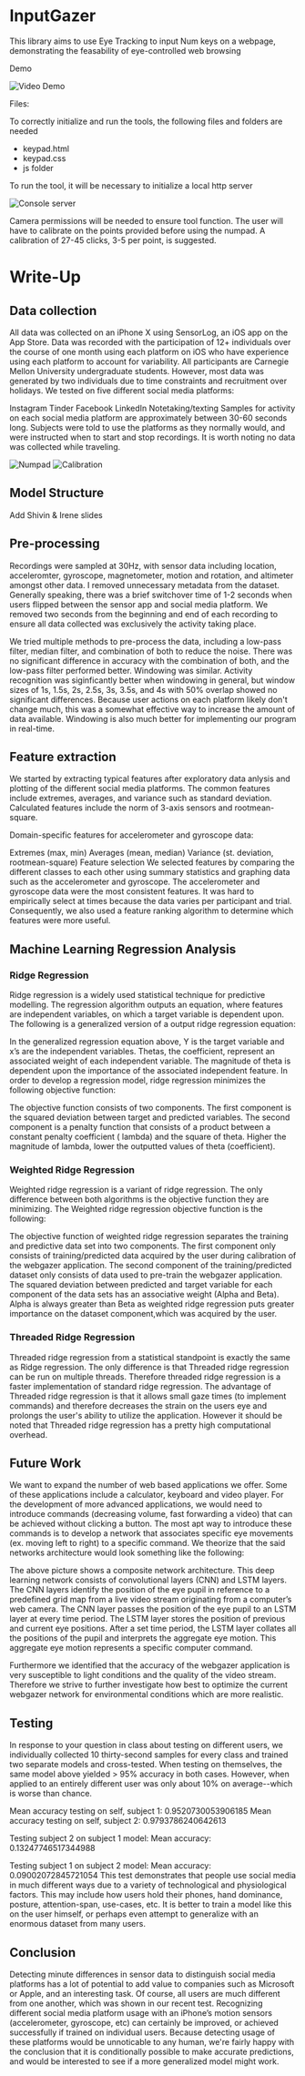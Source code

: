 # InputGazer
This library aims to use Eye Tracking to input Num keys on a webpage, demonstrating the feasability of eye-controlled web browsing

Demo

![Video Demo](https://github.com/KP021/InputGazer/blob/main/images/gif_video_demo.gif)



Files:

To correctly initialize and run the tools, the following files and folders are needed
- keypad.html
- keypad.css
- js folder 

To run the tool, it will be necessary to initialize a local http server

![Console server](https://github.com/KP021/InputGazer/blob/main/images/console.png)

Camera permissions will be needed to ensure tool function.
The user will have to calibrate on the points provided before using the numpad. A calibration of 27-45 clicks, 3-5 per point, is suggested.

# Write-Up



## Data collection
All data was collected on an iPhone X using SensorLog, an iOS app on the App Store. Data was recorded with the participation of 12+ individuals over the course of one month using each platform on iOS who have experience using each platform to account for variability. All participants are Carnegie Mellon University undergraduate students. However, most data was generated by two individuals due to time constraints and recruitment over holidays. We tested on five different social media platforms:

Instagram
Tinder
Facebook
LinkedIn
Notetaking/texting
Samples for activity on each social media platform are approximately between 30-60 seconds long. Subjects were told to use the platforms as they normally would, and were instructed when to start and stop recordings. It is worth noting no data was collected while traveling.


![Numpad](https://github.com/KP021/InputGazer/blob/main/images/numpad.png)
![Calibration](https://github.com/KP021/InputGazer/blob/main/images/calibration.png)


## Model Structure
Add Shivin & Irene slides

## Pre-processing
Recordings were sampled at 30Hz, with sensor data including location, acceleromter, gyroscope, magnetometer, motion and rotation, and altimeter amongst other data. I removed unnecessary metadata from the dataset. Generally speaking, there was a brief switchover time of 1-2 seconds when users flipped between the sensor app and social media platform. We removed two seconds from the beginning and end of each recording to ensure all data collected was exclusively the activity taking place.

We tried multiple methods to pre-process the data, including a low-pass filter, median filter, and combination of both to reduce the noise. There was no significant difference in accuracy with the combination of both, and the low-pass filter performed better. Windowing was similar. Activity recognition was siginficantly better when windowing in general, but window sizes of 1s, 1.5s, 2s, 2.5s, 3s, 3.5s, and 4s with 50% overlap showed no significant differences. Because user actions on each platform likely don't change much, this was a somewhat effective way to increase the amount of data available. Windowing is also much better for implementing our program in real-time.

## Feature extraction
We started by extracting typical features after exploratory data anlysis and plotting of the different social media platforms. The common features include extremes, averages, and variance such as standard deviation. Calculated features include the norm of 3-axis sensors and rootmean-square.

Domain-specific features for accelerometer and gyroscope data:

Extremes (max, min)
Averages (mean, median)
Variance (st. deviation, rootmean-square)
Feature selection
We selected features by comparing the different classes to each other using summary statistics and graphing data such as the accelerometer and gyroscope. The accelerometer and gyroscope data were the most consistent features. It was hard to empirically select at times because the data varies per participant and trial. Consequently, we also used a feature ranking algorithm to determine which features were more useful.

## Machine Learning Regression Analysis

### Ridge Regression
Ridge regression is a widely used statistical technique for predictive modelling. The regression algorithm outputs an equation, where features are independent variables, on which a target variable is dependent upon. The following is a generalized version of a output ridge regression equation:


In the generalized regression equation above, Y is the target variable and x’s are the independent variables. Thetas, the coefficient, represent an associated weight of each independent variable. The magnitude of theta is dependent upon the importance of the associated independent feature. In order to develop a regression model, ridge regression minimizes the following objective function:


The objective function consists of two components. The first component is the squared deviation between target and predicted variables. The second component is a penalty function that consists of a  product between a constant penalty coefficient ( lambda) and the square of theta. Higher the magnitude of lambda, lower the outputted values of theta (coefficient).

### Weighted Ridge Regression
Weighted ridge regression is a variant of ridge regression. The only difference between both algorithms is the objective function they are minimizing. The Weighted ridge regression objective function is the following:


The objective function of weighted ridge regression separates the training and predictive data set into two components. The first component only consists of training/predicted data acquired by the user during calibration of the webgazer application. The second component of the training/predicted dataset only consists of data used to pre-train the webgazer application. The squared deviation between predicted and target variable for each component of the data sets has an associative weight (Alpha and Beta). Alpha is always greater than Beta as weighted ridge regression puts greater importance on the dataset component,which was acquired by the user.     

### Threaded Ridge Regression
Threaded ridge regression from a statistical standpoint is exactly the same as Ridge regression. The only difference is that Threaded ridge regression can be run on multiple threads. Therefore threaded ridge regression is a faster implementation of standard ridge regression. The advantage of Threaded ridge regression is that it allows small gaze times (to implement commands) and therefore decreases the strain on the users eye and prolongs the user's ability to utilize the application. However it should be noted that Threaded ridge regression has a pretty high computational overhead.

## Future Work
We want to expand the number of web based applications we offer. Some of these applications include a calculator, keyboard and video player. For the development of more advanced applications, we would need to introduce commands (decreasing volume, fast forwarding a video) that can be achieved without clicking a button. The most apt way to introduce these commands is to develop a network that associates specific eye movements (ex. moving left to right) to a specific command. We theorize that the said networks architecture would look something like the following:


The above picture shows a composite network architecture. This deep learning network consists of convolutional layers (CNN) and LSTM layers. The CNN layers identify the position of the eye pupil in reference to a predefined grid map from a live video stream originating from a computer’s web camera. The CNN layer passes the position of the eye pupil to an LSTM layer at every time period. The LSTM layer stores the position of previous and current eye positions. After a set time period, the LSTM layer collates all the positions of the pupil and interprets the aggregate eye motion. This aggregate eye motion represents a specific computer command. 

Furthermore we identified that the accuracy of the webgazer application is very susceptible to light conditions and the quality of the video stream. Therefore we strive to further investigate how best to optimize the current webgazer network for environmental conditions which are more realistic.         

## Testing
In response to your question in class about testing on different users, we individually collected 10 thirty-second samples for every class and trained two separate models and cross-tested. When testing on themselves, the same model above yielded > 95% accuracy in both cases. However, when applied to an entirely different user was only about 10% on average--which is worse than chance.

Mean accuracy testing on self, subject 1: 0.9520730053906185
Mean accuracy testing on self, subject 2: 0.9793786240642613

Testing subject 2 on subject 1 model:
Mean accuracy: 0.13247746517344988

Testing subject 1 on subject 2 model:
Mean accuracy: 0.09002072845721054
This test demonstrates that people use social media in much different ways due to a variety of technological and physiological factors. This may include how users hold their phones, hand dominance, posture, attention-span, use-cases, etc. It is better to train a model like this on the user himself, or perhaps even attempt to generalize with an enormous dataset from many users.

## Conclusion
Detecting minute differences in sensor data to distinguish social media platforms has a lot of potential to add value to companies such as Microsoft or Apple, and an interesting task. Of course, all users are much different from one another, which was shown in our recent test. Recognizing different social media platform usage with an iPhone’s motion sensors (accelerometer, gyroscope, etc) can certainly be improved, or achieved successfully if trained on individual users. Because detecting usage of these platforms would be unnoticable to any human, we're fairly happy with the conclusion that it is conditionally possible to make accurate predictions, and would be interested to see if a more generalized model might work.
